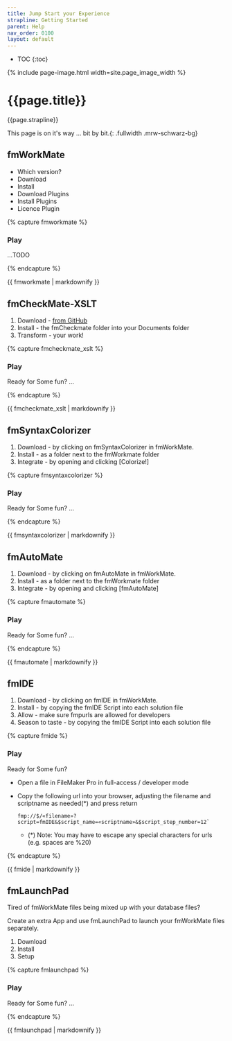 ```yaml
---
title: Jump Start your Experience
strapline: Getting Started
parent: Help
nav_order: 0100
layout: default
---
```

- TOC
{:toc}

{% include page-image.html width=site.page_image_width %}

# {{page.title}}

{{page.strapline}}

This page is on it's way … bit by bit.{: .fullwidth .mrw-schwarz-bg}

## fmWorkMate

- Which version?
- Download
- Install
- Download Plugins
- Install Plugins
- Licence Plugin

{% capture fmworkmate %}

### Play

…TODO

{% endcapture %}<section class="fullwidth mrw-green-bg">{{ fmworkmate | markdownify }}</section>

## fmCheckMate-XSLT

1. Download - [from GitHub](https://github.com/mrwatson-de/fmCheckMate-XSLT/releases/latest)
2. Install - the fmCheckmate folder into your Documents folder
3. Transform - your work!

{% capture fmcheckmate_xslt %}

### Play

Ready for Some fun?
…

{% endcapture %}<section class="fullwidth mrw-orange-bg">{{ fmcheckmate_xslt | markdownify }}</section>

## fmSyntaxColorizer

1. Download - by clicking on fmSyntaxColorizer in fmWorkMate.
2. Install - as a folder next to the fmWorkmate folder
3. Integrate - by opening and clicking [Colorize!]

{% capture fmsyntaxcolorizer %}

### Play

Ready for Some fun?
…

{% endcapture %}<section class="fullwidth mrw-blue-bg">{{ fmsyntaxcolorizer | markdownify }}</section>

## fmAutoMate

1. Download - by clicking on fmAutoMate in fmWorkMate.
2. Install - as a folder next to the fmWorkmate folder
3. Integrate - by opening and clicking [fmAutoMate]

{% capture fmautomate %}

### Play

Ready for Some fun?
…

{% endcapture %}<section class="fullwidth mrw-red-bg">{{ fmautomate | markdownify }}</section>

## fmIDE

1. Download - by clicking on fmIDE in fmWorkMate.
2. Install - by copying the fmIDE Script into each solution file
3. Allow - make sure fmpurls are allowed for developers
4. Season to taste - by copying the fmIDE Script into each solution file

{% capture fmide %}

### Play

Ready for Some fun?

- Open a file in FileMaker Pro in full-access / developer mode
- Copy the following url into your browser, adjusting the filename and scriptname as needed(*) and press return

      fmp://$/«filename»?script=fmIDE&$script_name=«scriptname»&$script_step_number=12`
  
  - (*) Note: You may have to escape any special characters for urls (e.g. spaces are %20)

{% endcapture %}<section class="fullwidth fmide-bg">{{ fmide | markdownify }}</section>


## fmLaunchPad

Tired of fmWorkMate files being mixed up with your database files?

Create an extra App and use fmLaunchPad to launch your fmWorkMate files separately.

1. Download
2. Install
3. Setup

{% capture fmlaunchpad %}

### Play

Ready for Some fun?
…

{% endcapture %}<section class="fullwidth schawarz-bg">{{ fmlaunchpad | markdownify }}</section>